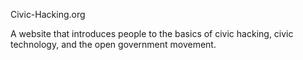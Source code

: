 Civic-Hacking.org

A website that introduces people to the basics of civic hacking, civic technology, and the open government movement. 


